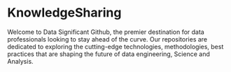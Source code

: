 # KnowledgeSharing
Welcome to Data Significant Github, the premier destination for data professionals looking to stay ahead of the curve. Our repositories are dedicated to exploring the cutting-edge technologies, methodologies, best practices that are shaping the future of data engineering, Science and Analysis.
